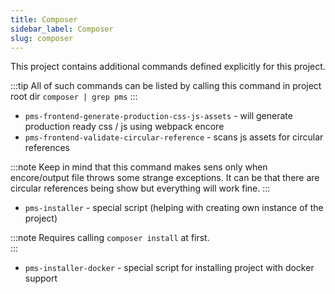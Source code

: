 ```yaml
---
title: Composer
sidebar_label: Composer
slug: composer
---
```

This project contains additional commands defined explicitly for this project.

:::tip
All of such commands can be listed by calling this command in project root dir `composer | grep pms`
:::

* `pms-frontend-generate-production-css-js-assets` - will generate production ready css / js using webpack encore
* `pms-frontend-validate-circular-reference` - scans js assets for circular references

:::note
Keep in mind that this command makes sens only when encore/output file throws some strange exceptions. It can be 
that there are circular references being show but everything will work fine. 
:::

* `pms-installer` - special script (helping with creating own instance of the project)

:::note
Requires calling `composer install` at first.  
:::

*  `pms-installer-docker` - special script for installing project with docker support





